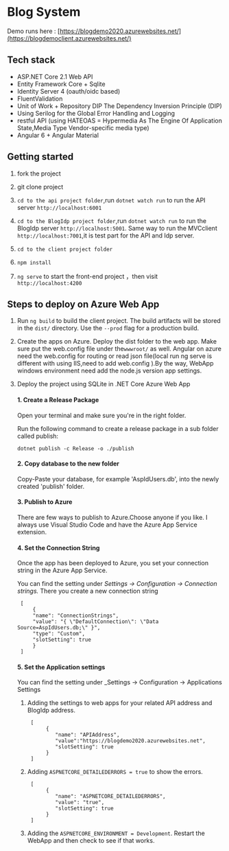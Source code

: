 
# Blog System

Demo runs here : [https://blogdemo2020.azurewebsites.net/](https://blogdemoclient.azurewebsites.net/)

## Tech stack

- ASP.NET Core 2.1 Web API
- Entity Framework Core + Sqlite
- Identity Server 4 (oauth/oidc based)
- FluentValidation
- Unit of Work + Repository DIP The Dependency Inversion Principle (DIP)
- Using Serilog for the Global Error Handling and Logging
- restful API (using HATEOAS = Hypermedia As The Engine Of Application State,Media Type Vendor-specific media type)
- Angular 6 + Angular Material

## Getting started

1. fork the project

2. git clone project

3.  `cd to the api project folder`,run `dotnet watch run` to run the API server `http://localhost:6001`

4.  `cd to the BlogIdp project folder`,run `dotnet watch run` to run the BlogIdp server `http://localhost:5001`. Same way to run the MVCclient `http://localhost:7001`,it is test part for the API and Idp server.

5. `cd to the client project folder`

6.  `npm install`

7.  `ng serve` to start the front-end project ，then visit `http://localhost:4200`

  

## Steps to deploy on Azure Web App
1.   Run `ng build` to build the client project. The build artifacts will be stored in the `dist/` directory. Use the `--prod` flag for a production build.

2.  Create the apps on Azure. Deploy the dist folder to the web app. Make sure put the web.config file under the`wwwroot/` as well. Angular on azure need the web.config for routing or read json file(local run ng serve is different with using IIS,need to add web.config ).By the way, WebApp windows environment need add the node.js version app settings.

3. Deploy the project using SQLite in .NET Core Azure Web App 
	#### 1. Create a Release Package

	Open your terminal and make sure you're in the right folder.  

	Run the following command to create a release package in a sub folder called publish:

	```dotnet publish -c Release -o ./publish```

	#### 2. Copy database to the new folder
	Copy-Paste your database, for example 'AspIdUsers.db', into the newly created 'publish' folder.
	#### 3. Publish to Azure

	There are few ways to publish to Azure.Choose anyone if you like.
     I always use Visual Studio Code and have the Azure App Service extension. 
     #### 4. Set the Connection String

	Once the app has been deployed to Azure, you set your connection string in the Azure App Service.

	You can find the setting under  _Settings -> Configuration -> Connection strings._	There you create a new connection string
		

		[
			{
			"name": "ConnectionStrings",
			"value": "{ \"DefaultConnection\": \"Data Source=AspIdUsers.db;\" }",
			"type": "Custom",
			"slotSetting": true
			}
		]

	 #### 5. Set the Application settings
	 
	 You can find the setting under _Settings -> Configuration -> Applications Settings 
	1. Adding the settings to web apps for your related API address and BlogIdp address.	

			[
				 {
					"name": "APIAddress",
					"value":"https://blogdemo2020.azurewebsites.net",
					"slotSetting": true
				 }
			]
							
	

	3. Adding `ASPNETCORE_DETAILEDERRORS = true` to show the errors.
 	

			[
				 {
					"name": "ASPNETCORE_DETAILEDERRORS",
					"value": "true",
					"slotSetting": true
				 }
			]
	3. Adding the `ASPNETCORE_ENVIRONMENT = Development`. Restart the WebApp and then check to see if that works.